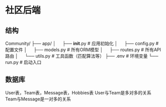 # 社区后端
## 结构
Community/
├── app/
│ &ensp;&ensp;  ├── __init__.py           # 应用初始化
│ &ensp;&ensp;  ├── config.py             # 配置文件
│ &ensp;&ensp; ├── models.py             # 所有ORM模型
│ &ensp;&ensp;  ├── routes.py             # 所有API路由
│ &ensp;&ensp;  └── utils.py              # 工具函数（匹配算法等）
├── .env                      # 环境变量
└── run.py                    # 启动入口
## 数据库
User表，Team表，Message表，Hobbies表
User与Team是多对多的关系
Team与Message是一对多的关系